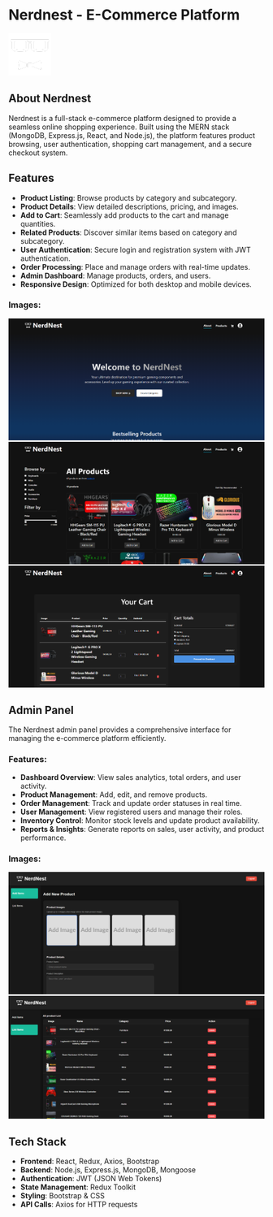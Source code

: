 # Nerdnest - E-Commerce Platform

![Nerdnest Banner](/frontend/src/assets/nerd_nest-icon.png)

## About Nerdnest
Nerdnest is a full-stack e-commerce platform designed to provide a seamless online shopping experience. Built using the MERN stack (MongoDB, Express.js, React, and Node.js), the platform features product browsing, user authentication, shopping cart management, and a secure checkout system.

## Features
- **Product Listing**: Browse products by category and subcategory.
- **Product Details**: View detailed descriptions, pricing, and images.
- **Add to Cart**: Seamlessly add products to the cart and manage quantities.
- **Related Products**: Discover similar items based on category and subcategory.
- **User Authentication**: Secure login and registration system with JWT authentication.
- **Order Processing**: Place and manage orders with real-time updates.
- **Admin Dashboard**: Manage products, orders, and users.
- **Responsive Design**: Optimized for both desktop and mobile devices.

### Images: 
![Frontend1](/frontend/src/assets/Screenshot1.png)
![Frontend2](/frontend/src/assets/Screenshot2.png)
![Frontend3](/frontend/src/assets/Screenshot3.png)

## Admin Panel
The Nerdnest admin panel provides a comprehensive interface for managing the e-commerce platform efficiently.

### Features:
- **Dashboard Overview**: View sales analytics, total orders, and user activity.
- **Product Management**: Add, edit, and remove products.
- **Order Management**: Track and update order statuses in real time.
- **User Management**: View registered users and manage their roles.
- **Inventory Control**: Monitor stock levels and update product availability.
- **Reports & Insights**: Generate reports on sales, user activity, and product performance.

### Images:
![Admin-Panel1](/admin/src/assets/Screenshot1.png)
![Admin-Panel2](/admin/src/assets/Screenshot2.png)

## Tech Stack
- **Frontend**: React, Redux, Axios, Bootstrap
- **Backend**: Node.js, Express.js, MongoDB, Mongoose
- **Authentication**: JWT (JSON Web Tokens)
- **State Management**: Redux Toolkit
- **Styling**: Bootstrap & CSS
- **API Calls**: Axios for HTTP requests

